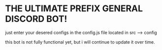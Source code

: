 # THE ULTIMATE PREFIX GENERAL DISCORD BOT!

just enter your desered configs in the config.js file located in src --> config

this bot is not fully functional yet, but i will continue to update it over time.
